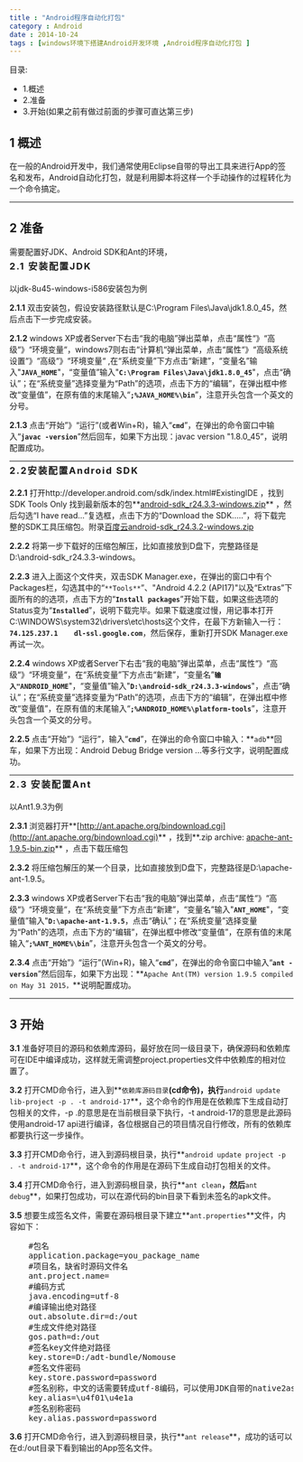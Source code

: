 ```yaml
---
title : "Android程序自动化打包"
category : Android
date : 2014-10-24
tags : [windows环境下搭建Android开发环境 ,Android程序自动化打包 ]
---
```



<style>
h3 {
    line-height: 1.5;
    letter-spacing: 2px;
    margin-top: -10px;
}
h6 {
    line-height: 1.5;
    letter-spacing: 2px;
    margin-top: -10px;
}

</style>

目录:   

* 1.概述
* 2.准备
* 3.开始(如果之前有做过前面的步骤可直达第三步)


## **1 概述**   

在一般的Android开发中，我们通常使用Eclipse自带的导出工具来进行App的签名和发布，Android自动化打包，就是利用脚本将这样一个手动操作的过程转化为一个命令搞定。


<!-- more -->

---


## **2 准备**

需要配置好JDK、Android SDK和Ant的环境，

### **2.1 安装配置JDK**   

以jdk-8u45-windows-i586安装包为例  


**2.1.1** 双击安装包，假设安装路径默认是C:\Program Files\Java\jdk1.8.0_45，然后点击下一步完成安装。  


**2.1.2** windows XP或者Server下右击“我的电脑”弹出菜单，点击“属性“》“高级“》“环境变量“，windows7则右击“计算机“弹出菜单，点击“属性“》“高级系统设置“》“高级“》“环境变量“ ,在“系统变量”下方点击“新建”，“变量名”输入"**`JAVA_HOME`**"，“变量值”输入"**`C:\Program Files\Java\jdk1.8.0_45`**"，点击“确认”；在“系统变量”选择变量为“Path”的选项，点击下方的“编辑”，在弹出框中修改“变量值”，在原有值的末尾输入“**`;%JAVA_HOME%\bin`**”，注意开头包含一个英文的分号。   


**2.1.3** 点击“开始”》“运行”(或者Win+R)，输入“**`cmd`**”，在弹出的命令窗口中输入“**`javac -version`**”然后回车，如果下方出现：javac version "1.8.0_45”，说明配置成功。


---


### **2.2安装配置Android SDK**

**2.2.1** 打开http://developer.android.com/sdk/index.html#ExistingIDE ，找到SDK Tools Only 找到最新版本的包**[android-sdk_r24.3.3-windows.zip](http://dl.google.com/android/android-sdk_r24.3.3-windows.zip)**  ，然后勾选“I have read...”复选框，点击下方的“Download the SDK.....”，将下载完整的SDK工具压缩包。附录[百度云android-sdk_r24.3.2-windows.zip](http://pan.baidu.com/s/1i3eUFDb)   

**2.2.2** 将第一步下载好的压缩包解压，比如直接放到D盘下，完整路径是D:\android-sdk_r24.3.3-windows。   


**2.2.3** 进入上面这个文件夹，双击SDK Manager.exe，在弹出的窗口中有个Packages栏，勾选其中的“`**Tools**`”、"Android 4.2.2 (API17)"以及“Extras”下面所有的的选项，点击下方的“**`Install packages`**”开始下载，如果这些选项的Status变为“**`Installed`**”，说明下载完毕。如果下载速度过慢，用记事本打开C:\WINDOWS\system32\drivers\etc\hosts这个文件，在最下方新输入一行：**`74.125.237.1    dl-ssl.google.com`**，然后保存，重新打开SDK Manager.exe再试一次。


**2.2.4** windows XP或者Server下右击“我的电脑”弹出菜单，点击“属性“》“高级“》“环境变量“，在“系统变量”下方点击“新建”，“变量名”**`输入"ANDROID_HOME`**"，“变量值”输入"**`D:\android-sdk_r24.3.3-windows`**"，点击“确认”；在“系统变量”选择变量为“Path”的选项，点击下方的“编辑”，在弹出框中修改“变量值”，在原有值的末尾输入“**`;%ANDROID_HOME%\platform-tools`**”，注意开头包含一个英文的分号。


**2.2.5** 点击“开始”》“运行”，输入“**`cmd`**”，在弹出的命令窗口中输入：**`adb`**回车，如果下方出现：Android Debug Bridge version ...等多行文字，说明配置成功。


---

### **2.3 安装配置Ant**

以Ant1.9.3为例


**2.3.1** 浏览器打开**[http://ant.apache.org/bindownload.cgi](http://ant.apache.org/bindownload.cgi)** ，找到**.zip archive: [apache-ant-1.9.5-bin.zip](http://ftp.mirror.tw/pub/apache//ant/binaries/apache-ant-1.9.5-bin.zip)** ，点击下载压缩包   


**2.3.2** 将压缩包解压的某一个目录，比如直接放到D盘下，完整路径是D:\apache-ant-1.9.5。


**2.3.3** windows XP或者Server下右击“我的电脑”弹出菜单，点击“属性“》“高级“》“环境变量“，在“系统变量”下方点击“新建”，“变量名”输入"**`ANT_HOME`**"，“变量值”输入"**`D:\apache-ant-1.9.5`**，点击“确认”；在“系统变量”选择变量为“Path”的选项，点击下方的“编辑”，在弹出框中修改“变量值”，在原有值的末尾输入“**`;%ANT_HOME%\bin`**”，注意开头包含一个英文的分号。   


**2.3.4** 点击“开始”》“运行”(Win+R)，输入“**`cmd`**”，在弹出的命令窗口中输入“**`ant -version`**”然后回车，如果下方出现：**`Apache Ant(TM) version 1.9.5 compiled on May 31 2015，`**说明配置成功。


---


## **3 开始**

**3.1** 准备好项目的源码和依赖库源码，最好放在同一级目录下，确保源码和依赖库可在IDE中编译成功，这样就无需调整project.properties文件中依赖库的相对位置了。   


**3.2** 打开CMD命令行，进入到**`依赖库源码目录`**(cd命令)，执行**`android update lib-project -p . -t android-17`**，这个命令的作用是在依赖库下生成自动打包相关的文件，-p .的意思是在当前根目录下执行，-t android-17的意思是此源码使用android-17 api进行编译，各位根据自己的项目情况自行修改，所有的依赖库都要执行这一步操作。  


**3.3** 打开CMD命令行，进入到源码根目录，执行**`android update project -p . -t android-17`**，这个命令的作用是在源码下生成自动打包相关的文件。


**3.4** 打开CMD命令行，进入到源码根目录，执行**`ant clean`**，然后**`ant debug`**，如果打包成功，可以在源代码的bin目录下看到未签名的apk文件。


**3.5** 想要生成签名文件，需要在源码根目录下建立**`ant.properties`**文件，内容如下：

<pre class="brush: shell;">
	#包名
	application.package=you_package_name
	#项目名，缺省时源码文件名
	ant.project.name=
	#编码方式
	java.encoding=utf-8
	#编译输出绝对路径
	out.absolute.dir=d:/out
	#生成文件绝对路径
	gos.path=d:/out
	#签名key文件绝对路径
	key.store=D:/adt-bundle/Nomouse
	#签名文件密码
	key.store.password=password
	#签名别称，中文的话需要转成utf-8编码，可以使用JDK自带的native2ascii工具
	key.alias=\u4f01\u4e1a
	#签名别称密码
	key.alias.password=password
</pre>

**3.6** 打开CMD命令行，进入到源码根目录，执行**`ant release`**，成功的话可以在d:/out目录下看到输出的App签名文件。